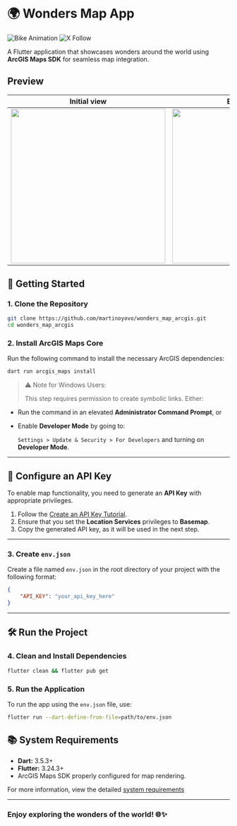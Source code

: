 # 🌍 Wonders Map App
![Bike Animation](https://img.shields.io/badge/platform-Flutter-blue) ![X Follow](https://img.shields.io/twitter/follow/martinoyovo.svg?style=social)

A Flutter application that showcases wonders around the world using **ArcGIS Maps SDK** for seamless map integration.

## Preview

|              Initial view             |             Expand Page           |             Map Selection           |
| :----------------------------------: | :----------------------------------: | :----------------------------------: |
| <img src="https://github.com/martinoyovo/wonders_map_arcgis/blob/main/sreenshots/1.png" width="350"> | <img src="https://github.com/martinoyovo/wonders_map_arcgis/blob/main/sreenshots/2.png" width="350"> | <img src="https://github.com/martinoyovo/wonders_map_arcgis/blob/main//sreenshots/3.png" width="350"> |

## 🚀 Getting Started

### 1. Clone the Repository

```bash
git clone https://github.com/martinoyovo/wonders_map_arcgis.git
cd wonders_map_arcgis
```

### 2. Install ArcGIS Maps Core

Run the following command to install the necessary ArcGIS dependencies:

```bash
dart run arcgis_maps install
```

> ⚠️ Note for Windows Users:
> 
> 
> This step requires permission to create symbolic links. Either:
> 
- Run the command in an elevated **Administrator Command Prompt**, or
- Enable **Developer Mode** by going to:
    
    `Settings > Update & Security > For Developers` and turning on **Developer Mode**.
    

---

## 🔑 Configure an API Key

To enable map functionality, you need to generate an **API Key** with appropriate privileges.

1. Follow the [Create an API Key Tutorial](https://developers.arcgis.com/documentation/mapping-apis-and-services/security/api-keys/).
2. Ensure that you set the **Location Services** privileges to **Basemap**.
3. Copy the generated API key, as it will be used in the next step.

---

### 3. Create `env.json`

Create a file named `env.json` in the root directory of your project with the following format:

```json
{
    "API_KEY": "your_api_key_here"
}
```

---

## 🛠️ Run the Project

### 4. Clean and Install Dependencies

```bash
flutter clean && flutter pub get
```

### 5. Run the Application

To run the app using the `env.json` file, use:

```bash
flutter run --dart-define-from-file=path/to/env.json
```

## 📚 System Requirements

- **Dart:** 3.5.3+
- **Flutter:** 3.24.3+
- ArcGIS Maps SDK properly configured for map rendering. 

For more information, view the detailed [system requirements](https://developers.arcgis.com/flutter/system-requirements/system-requirements-for-200-6/)

---

### Enjoy exploring the wonders of the world! 🌐✨
